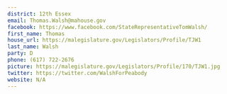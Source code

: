 ```yaml
---
district: 12th Essex
email: Thomas.Walsh@mahouse.gov
facebook: https://www.facebook.com/StateRepresentativeTomWalsh/
first_name: Thomas
house_url: https://malegislature.gov/Legislators/Profile/TJW1
last_name: Walsh
party: D
phone: (617) 722-2676
picture: https://malegislature.gov/Legislators/Profile/170/TJW1.jpg
twitter: https://twitter.com/WalshForPeabody
website: N/A
---
```

